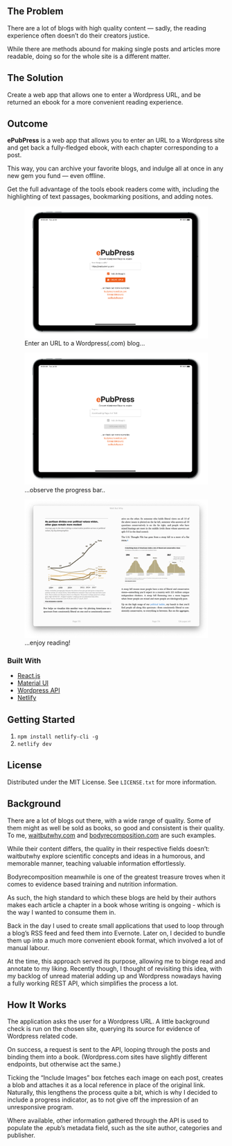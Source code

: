 ## The Problem

There are a lot of blogs with high quality content — sadly, the reading experience often doesn’t do their creators justice.

While there are methods abound for making single posts and articles more readable, doing so for the whole site is a different matter.

## The Solution

Create a web app that allows one to enter a Wordpress URL, and be returned an ebook for a more convenient reading experience.

## Outcome

**ePubPress** is a web app that allows you to enter an URL to a Wordpress site and get back a fully-fledged ebook, with each chapter corresponding to a post.

This way, you can archive your favorite blogs, and indulge all at once in any new gem you fund — even offline.

Get the full advantage of the tools ebook readers come with, including the highlighting of text passages, bookmarking positions, and adding notes.

<figure>
  <img
  src="./docs/assets/img/enter-url.png"
  alt="Enter URL"/>
  <figcaption>Enter an URL to a Wordpress(.com) blog...</figcaption>
</figure>

<figure>
  <img
  src="./docs/assets/img/downloading.png"
  alt="Downloading Progress"/>
  <figcaption>...observe the progress bar..</figcaption>
</figure>

<figure>
  <img
  src="./docs/assets/img/book.png"
  alt="Book"/>
  <figcaption>...enjoy reading!</figcaption>
</figure>

### Built With

- [React.js](https://reactjs.org/)
- [Material UI](https://mui.com/)
- [Wordpress API](https://developer.wordpress.org/rest-api/)
- [Netlify](https://netlify.com)

## Getting Started

1. `npm install netlify-cli -g`
2. `netlify dev`

## License

Distributed under the MIT License. See `LICENSE.txt` for more information.

## Background

There are a lot of blogs out there, with a wide range of quality. Some of them might as well be sold as books, so good and consistent is their quality. To me, [waitbutwhy.com](https://waitbutwhy.com/) and [bodyrecomposition.com](https://bodyrecomposition.com/) are such examples.

While their content differs, the quality in their respective fields doesn’t: waitbutwhy explore scientific concepts and ideas in a humorous, and memorable manner, teaching valuable information effortlessly.

Bodyrecomposition meanwhile is one of the greatest treasure troves when it comes to evidence based training and nutrition information.

As such, the high standard to which these blogs are held by their authors makes each article a chapter in a book whose writing is ongoing - which is the way I wanted to consume them in.

Back in the day I used to create small applications that used to loop through a blog’s RSS feed and feed them into Evernote. Later on, I decided to bundle them up into a much more convenient ebook format, which involved a lot of manual labour.

At the time, this approach served its purpose, allowing me to binge read and annotate to my liking. Recently though, I thought of revisiting this idea, with my backlog of unread material adding up and Wordpress nowadays having a fully working REST API, which simplifies the process a lot.

## How It Works

The application asks the user for a Wordpress URL. A little background check is run on the chosen site, querying its source for evidence of Wordpress related code.

On success, a request is sent to the API, looping through the posts and binding them into a book. (Wordpress.com sites have slightly different endpoints, but otherwise act the same.)

Ticking the “Include Images” box fetches each image on each post, creates a blob and attaches it as a local reference in place of the original link. Naturally, this lengthens the process quite a bit, which is why I decided to include a progress indicator, as to not give off the impression of an unresponsive program.

Where available, other information gathered through the API is used to populate the .epub’s metadata field, such as the site author, categories and publisher.
